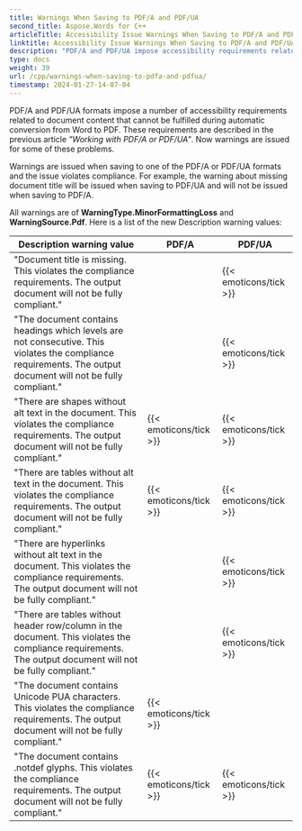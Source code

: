 ```yaml
---
title: Warnings When Saving to PDF/A and PDF/UA
second_title: Aspose.Words for C++
articleTitle: Accessibility Issue Warnings When Saving to PDF/A and PDF/UA
linktitle: Accessibility Issue Warnings When Saving to PDF/A and PDF/UA
description: "PDF/A and PDF/UA impose accessibility requirements related to document content. When saving to PDF/A or PDF/UA in C++ and the issue violates compliance, a warning is issued."
type: docs
weight: 39
url: /cpp/warnings-when-saving-to-pdfa-and-pdfua/
timestamp: 2024-01-27-14-07-04
---
```


PDF/A and PDF/UA formats impose a number of accessibility requirements related to document content that cannot be fulfilled during automatic conversion from Word to PDF. These requirements are described in the previous article *"Working with PDF/A or PDF/UA"*. Now warnings are issued for some of these problems.

Warnings are issued when saving to one of the PDF/A or PDF/UA formats and the issue violates compliance. For example, the warning about missing document title will be issued when saving to PDF/UA and will not be issued when saving to PDF/A.

All warnings are of **WarningType.MinorFormattingLoss** and **WarningSource.Pdf**. Here is a list of the new Description warning values:

| Description warning value                                    | PDF/A                  | PDF/UA                 |
| ------------------------------------------------------------ | ---------------------- | ---------------------- |
| "Document title is missing. This violates the compliance requirements. The output document will not be fully compliant." |                        | {{< emoticons/tick >}} |
| "The document contains headings which levels are not consecutive. This violates the compliance requirements. The output document will not be fully compliant." |                        | {{< emoticons/tick >}} |
| "There are shapes without alt text in the document. This violates the compliance requirements. The output document will not be fully compliant." | {{< emoticons/tick >}} | {{< emoticons/tick >}} |
| "There are tables without alt text in the document. This violates the compliance requirements. The output document will not be fully compliant." | {{< emoticons/tick >}} | {{< emoticons/tick >}} |
| "There are hyperlinks without alt text in the document. This violates the compliance requirements. The output document will not be fully compliant." |                        | {{< emoticons/tick >}} |
| "There are tables without header row/column in the document. This violates the compliance requirements. The output document will not be fully compliant." |                        | {{< emoticons/tick >}} |
| "The document contains Unicode PUA characters. This violates the compliance requirements. The output document will not be fully compliant." | {{< emoticons/tick >}} |                        |
| "The document contains .notdef glyphs. This violates the compliance requirements. The output document will not be fully compliant." | {{< emoticons/tick >}} | {{< emoticons/tick >}} |
